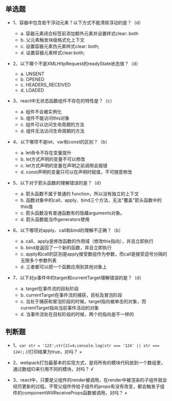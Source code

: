 ## 单选题

* 1、容器中包含若干浮动元素？以下方式不能清除浮动的是？（d）

  - a. 容器元素闭合标签前添加额外元素并设置样式clear: both
  - b. 父元素触发块级格式化上下文
  - c. 设置容器元素伪元素样式clear: both;
  - d. 设置容器元素样式clear:both;

* 2、以下哪个不是XMLHttpRequest的readyState状态值？（d）

  - a. UNSENT
  - b. OPENED
  - c. HEADERS_RECEIVED
  - d. LOADED

* 3、react中无状态函数组件不存在的特性是？（c）

  - a. 组件不会被实例化
  - b. 组件不能访问this对象
  - c. 组件可以访问生命周期的方法
  - d. 组件无法访问生命周期的方法

* 4、以下哪项不是let、var和const的区别？（b）

  - a. let命令不存在变量提升
  - b. let方式声明的变量不可以修改
  - c. let方式声明的变量在声明之前调用会报错
  - d. const声明的变量只可以在声明时赋值，不可随意修改

* 5、以下对于箭头函数的理解错误的是？（d）

  - a. 箭头函数不属于普通的 function，所以没有独立的上下文
  - b. 函数对象中的call、apply、bind三个方法，无法"覆盖"箭头函数中的this值
  - c. 箭头函数没有普通函数有的隐藏arguments对象。
  - d. 箭头函数能当作generators使用

* 6、以下哪项对apply、call和bind的理解不正确？（b）

  - a. call、apply是修改函数的作用域（修改this指向），并且立即执行
  - b. bind是返回了一个新的函数，并且立即执行
  - c. apply和call的区别是apply接受数组作为参数，而call是接受逗号分隔的无限多个参数列表
  - d. 三者都可以把一个函数应用到其他对象上

* 7、以下对js事件中的target和currentTarget理解错误的是？（d）

  - a. target在事件流的目标阶段
  - b. currentTarget在事件流的捕获，目标及冒泡阶段
  - c. 当处于捕获和冒泡阶段的时候，target指向被单击的对象，而currentTarget指向当前事件活动的对象
  - d. 当事件流处在目标阶段的时候，两个的指向是不一样的


## 判断题

* 1、`var str = '123';str[2]=4;console.log(str === '124' || str === 124);` //打印结果为true，对吗？    ×

* 2、webpack打包最基本的实现方式，是将所有的模块代码放到一个数组里，通过数组ID来引用不同的模块，对吗？     √

* 3、react中，只要是父组件的render被调用，在render中被渲染的子组件就会经历更新的过程。不管父组件传给子组件的props有没有改变，都会触发子组件的componentWillReceiveProps函数被调用，对吗？    ×
